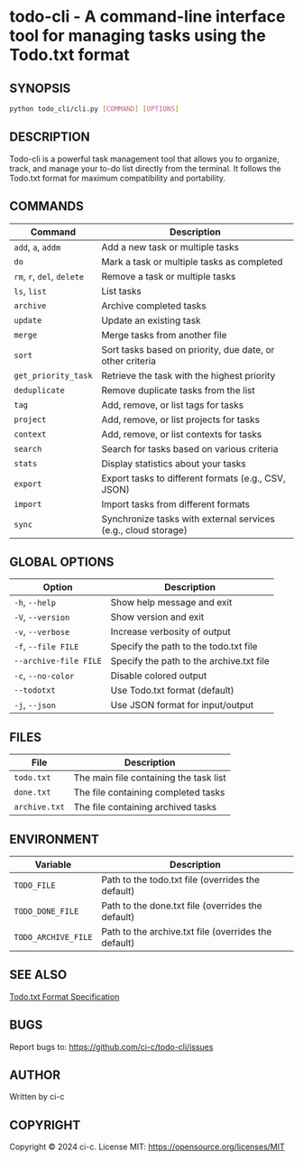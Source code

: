 # todo-cli - A command-line interface tool for managing tasks using the Todo.txt format

## SYNOPSIS

```sh
python todo_cli/cli.py [COMMAND] [OPTIONS]
```

## DESCRIPTION

Todo-cli is a powerful task management tool that allows you to organize, track, and manage your to-do list directly from the terminal. It follows the Todo.txt format for maximum compatibility and portability.

## COMMANDS

| Command | Description |
|---------|-------------|
| `add`, `a`, `addm` | Add a new task or multiple tasks |
| `do` | Mark a task or multiple tasks as completed |
| `rm`, `r`, `del`, `delete` | Remove a task or multiple tasks |
| `ls`, `list` | List tasks |
| `archive` | Archive completed tasks |
| `update` | Update an existing task |
| `merge` | Merge tasks from another file |
| `sort` | Sort tasks based on priority, due date, or other criteria |
| `get_priority_task` | Retrieve the task with the highest priority |
| `deduplicate` | Remove duplicate tasks from the list |
| `tag` | Add, remove, or list tags for tasks |
| `project` | Add, remove, or list projects for tasks |
| `context` | Add, remove, or list contexts for tasks |
| `search` | Search for tasks based on various criteria |
| `stats` | Display statistics about your tasks |
| `export` | Export tasks to different formats (e.g., CSV, JSON) |
| `import` | Import tasks from different formats |
| `sync` | Synchronize tasks with external services (e.g., cloud storage) |

## GLOBAL OPTIONS

| Option | Description |
|--------|-------------|
| `-h`, `--help` | Show help message and exit |
| `-V`, `--version` | Show version and exit |
| `-v`, `--verbose` | Increase verbosity of output |
| `-f`, `--file FILE` | Specify the path to the todo.txt file |
| `--archive-file FILE` | Specify the path to the archive.txt file |
| `-c`, `--no-color` | Disable colored output |
| `--todotxt` | Use Todo.txt format (default) |
| `-j`, `--json` | Use JSON format for input/output |

## FILES

| File | Description |
|------|-------------|
| `todo.txt` | The main file containing the task list |
| `done.txt` | The file containing completed tasks |
| `archive.txt` | The file containing archived tasks |

## ENVIRONMENT

| Variable | Description |
|----------|-------------|
| `TODO_FILE` | Path to the todo.txt file (overrides the default) |
| `TODO_DONE_FILE` | Path to the done.txt file (overrides the default) |
| `TODO_ARCHIVE_FILE` | Path to the archive.txt file (overrides the default) |

## SEE ALSO

[Todo.txt Format Specification](https://github.com/todotxt/todo.txt)

## BUGS

Report bugs to: <https://github.com/ci-c/todo-cli/issues>

## AUTHOR

Written by ci-c

## COPYRIGHT

Copyright © 2024 ci-c. License MIT: <https://opensource.org/licenses/MIT>
